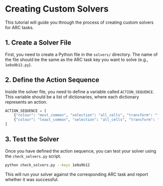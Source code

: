 # Creating Custom Solvers

This tutorial will guide you through the process of creating custom solvers for ARC tasks.

## 1. Create a Solver File

First, you need to create a Python file in the `solvers/` directory. The name of the file should be the same as the ARC task key you want to solve (e.g., `1e0a9b12.py`).

## 2. Define the Action Sequence

Inside the solver file, you need to define a variable called `ACTION_SEQUENCE`. This variable should be a list of dictionaries, where each dictionary represents an action.

```python
ACTION_SEQUENCE = [
    {"colour": "most_common", "selection": "all_cells", "transform": "flip_horizontal"},
    {"colour": "least_common", "selection": "all_cells", "transform": "flip_vertical"},
]
```

## 3. Test the Solver

Once you have defined the action sequence, you can test your solver using the `check_solvers.py` script.

```bash
python check_solvers.py --keys 1e0a9b12
```

This will run your solver against the corresponding ARC task and report whether it was successful.
